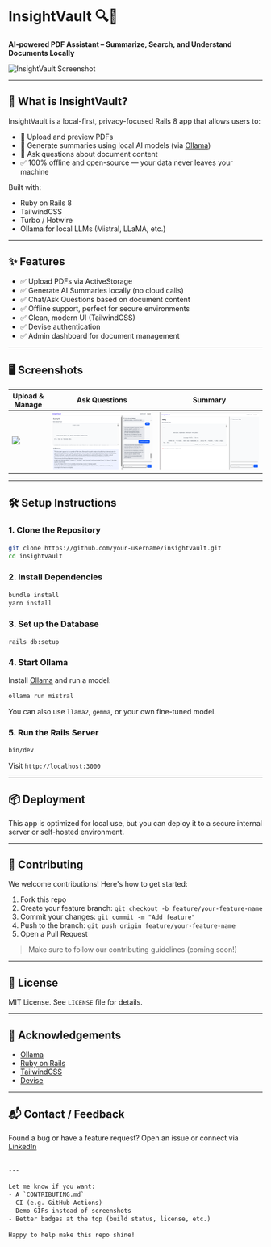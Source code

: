 # InsightVault 🔍📄

**AI-powered PDF Assistant – Summarize, Search, and Understand Documents Locally**

![InsightVault Screenshot](./screenshot.png)

---

## 🚀 What is InsightVault?

InsightVault is a local-first, privacy-focused Rails 8 app that allows users to:
- 📄 Upload and preview PDFs
- 🧠 Generate summaries using local AI models (via [Ollama](https://ollama.com))
- 🔎 Ask questions about document content
- ✅ 100% offline and open-source — your data never leaves your machine

Built with:
- Ruby on Rails 8
- TailwindCSS
- Turbo / Hotwire
- Ollama for local LLMs (Mistral, LLaMA, etc.)

---

## ✨ Features

- ✅ Upload PDFs via ActiveStorage
- ✅ Generate AI Summaries locally (no cloud calls)
- ✅ Chat/Ask Questions based on document content
- ✅ Offline support, perfect for secure environments
- ✅ Clean, modern UI (TailwindCSS)
- ✅ Devise authentication
- ✅ Admin dashboard for document management

---

## 🖥️ Screenshots

| Upload & Manage | Ask Questions | Summary |
|------------------|------------------|----------|
| ![](./screenshots/upload.png) | ![](./screenshots/chat.png) | ![](./screenshots/summary.png) |

---

## 🛠️ Setup Instructions

### 1. Clone the Repository

```bash
git clone https://github.com/your-username/insightvault.git
cd insightvault
````

### 2. Install Dependencies

```bash
bundle install
yarn install
```

### 3. Set up the Database

```bash
rails db:setup
```

### 4. Start Ollama

Install [Ollama](https://ollama.com) and run a model:

```bash
ollama run mistral
```

You can also use `llama2`, `gemma`, or your own fine-tuned model.

### 5. Run the Rails Server

```bash
bin/dev
```

Visit `http://localhost:3000`

---

## 📦 Deployment

This app is optimized for local use, but you can deploy it to a secure internal server or self-hosted environment.

---

## 🤝 Contributing

We welcome contributions! Here's how to get started:

1. Fork this repo
2. Create your feature branch:
   `git checkout -b feature/your-feature-name`
3. Commit your changes:
   `git commit -m "Add feature"`
4. Push to the branch:
   `git push origin feature/your-feature-name`
5. Open a Pull Request

> Make sure to follow our contributing guidelines (coming soon!)

---

## 📄 License

MIT License. See `LICENSE` file for details.

---

## 🙌 Acknowledgements

* [Ollama](https://ollama.com)
* [Ruby on Rails](https://rubyonrails.org)
* [TailwindCSS](https://tailwindcss.com)
* [Devise](https://github.com/heartcombo/devise)

---

## 📬 Contact / Feedback

Found a bug or have a feature request?
Open an issue or connect via [LinkedIn](https://linkedin.com/in/your-profile)

```

---

Let me know if you want:
- A `CONTRIBUTING.md`
- CI (e.g. GitHub Actions)
- Demo GIFs instead of screenshots  
- Better badges at the top (build status, license, etc.)

Happy to help make this repo shine!
```
